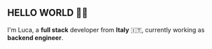 ## HELLO WORLD 👋🏼

I'm Luca, a **full stack** developer from **Italy** 🇮🇹, currently working as **backend engineer**. 
